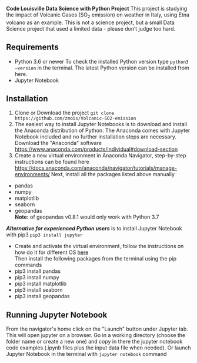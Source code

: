 **Code Louisville Data Science with Python Project**
This project is studying the impact of Volcanic Gases (SO<sub>2</sub> emission) on weather in Italy, using Etna volcano as an example. This is not a science project, but a small Data Science project that used a limited data - please don’t judge too hard.

## Requirements
- Python 3.6 or newer
To check the installed Python version type `python3 –version` in the terminal. The latest Python version can be installed from here.
- Jupyter Notebook


## Installation
1. Clone or Download the project `git clone https://github.com/zmois/Volcanic-SO2-emission`
2. The easiest way to install Jupyter Notebooks is to download and install the Anaconda distribution of Python. The Anaconda comes with Jupyter Notebook included and no further installation steps are necessary. Download the "Anaconda" software https://www.anaconda.com/products/individual#download-section
3. Create a new virtual environment in Anaconda Navigator, step-by-step instructions can be found here https://docs.anaconda.com/anaconda/navigator/tutorials/manage-environments/
Next, install all the packages listed above manually
 - pandas
 - numpy
 - matplotlib
 - seaborn
 - geopandas<br> 
**Note:** of geopandas v0.8.1 would only work with Python 3.7

***Alternative for experienced Python users*** is to install Jupyter Notebook with pip3 `pip3 install jupyter`
- Create and activate the virtual environment, follow the instructions on how do it for different OS <a href=https://docs.python.org/3/library/venv.html> here</a><br>
Then install the following packages from the terminal using the pip commands 
 - pip3 install pandas
 - pip3 install numpy
 - pip3 install matplotlib
 - pip3 install seaborn
 - pip3 install geopandas 

## Running Jupyter Notebook
From the navigator's home click on the "Launch" button under Jupyter tab. This will open jupyter on a browser.
Go in a working directory (choose the folder name or create a new one) and copy in there the jupyter notebook code examples (.ipynb files plus the input data file when needed). 
Or 
launch Jupyter Notebook in the terminal with `jupyter notebook` command







